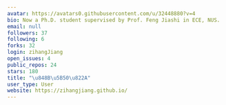 ```yaml
---
avatar: https://avatars0.githubusercontent.com/u/32448880?v=4
bio: Now a Ph.D. student supervised by Prof. Feng Jiashi in ECE, NUS.
email: null
followers: 37
following: 6
forks: 32
login: zihangJiang
open_issues: 4
public_repos: 24
stars: 180
title: "\u848B\u5B50\u822A"
user_type: User
website: https://zihangjiang.github.io/
---
```

